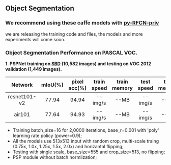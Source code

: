 ## Object Segmentation

### We recommend using these caffe models with [py-RFCN-priv](https://github.com/soeaver/py-RFCN-priv)
we are releasing the training code and files, the models and more experiments will come soon.

### Object Segmentation Performance on PASCAL VOC.
**1. PSPNet training on [SBD](http://home.bharathh.info/pubs/pdfs/BharathICCV2011.pdf) (10,582 images) and testing on VOC 2012 validation (1,449 images).**

 Network|mIoU(%)|pixel acc(%)|train speed|train memory|test speed|test memory
 :---:|:---:|:---:|:---:|:---:|:---:|:---:
 resnet101-v2| 77.94 | 94.94 | -- img/s | --MB | -- img/s | --MB
 air101| 77.64 | 94.93 | -- img/s | --MB | -- img/s | --MB
 - Training batch_size=16 for 2,0000 iterations, base_r=0.001 with 'poly' learning rate policy (power=0.9);
 - All the models use 513x513 input with random crop, multi-scale traing (0.75x, 1.0x, 1.25x, 1.5x, 2.0x) and horizantal flipping;
 - Testing with single scale, base_size=555 and crop_size=513, no flipping;
 - PSP module without batch normlization;
